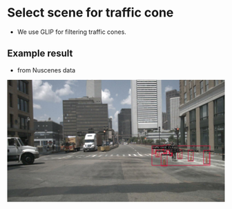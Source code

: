 # Select scene for traffic cone

- We use GLIP for filtering traffic cones.

## Example result

- from Nuscenes data

![](fig/traffic_cone.jpg)
